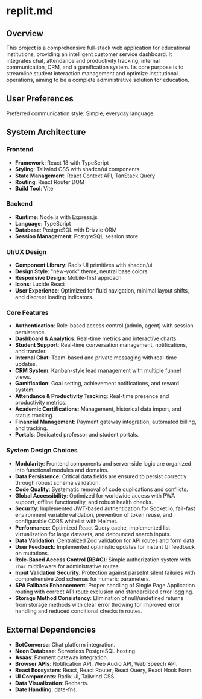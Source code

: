 # replit.md

## Overview
This project is a comprehensive full-stack web application for educational institutions, providing an intelligent customer service dashboard. It integrates chat, attendance and productivity tracking, internal communication, CRM, and a gamification system. Its core purpose is to streamline student interaction management and optimize institutional operations, aiming to be a complete administrative solution for education.

## User Preferences
Preferred communication style: Simple, everyday language.

## System Architecture

### Frontend
- **Framework**: React 18 with TypeScript
- **Styling**: Tailwind CSS with shadcn/ui components
- **State Management**: React Context API, TanStack Query
- **Routing**: React Router DOM
- **Build Tool**: Vite

### Backend
- **Runtime**: Node.js with Express.js
- **Language**: TypeScript
- **Database**: PostgreSQL with Drizzle ORM
- **Session Management**: PostgreSQL session store

### UI/UX Design
- **Component Library**: Radix UI primitives with shadcn/ui
- **Design Style**: "new-york" theme, neutral base colors
- **Responsive Design**: Mobile-first approach
- **Icons**: Lucide React
- **User Experience**: Optimized for fluid navigation, minimal layout shifts, and discreet loading indicators.

### Core Features
- **Authentication**: Role-based access control (admin, agent) with session persistence.
- **Dashboard & Analytics**: Real-time metrics and interactive charts.
- **Student Support**: Real-time conversation management, notifications, and transfer.
- **Internal Chat**: Team-based and private messaging with real-time updates.
- **CRM System**: Kanban-style lead management with multiple funnel views.
- **Gamification**: Goal setting, achievement notifications, and reward system.
- **Attendance & Productivity Tracking**: Real-time presence and productivity metrics.
- **Academic Certifications**: Management, historical data import, and status tracking.
- **Financial Management**: Payment gateway integration, automated billing, and tracking.
- **Portals**: Dedicated professor and student portals.

### System Design Choices
- **Modularity**: Frontend components and server-side logic are organized into functional modules and domains.
- **Data Persistence**: Critical data fields are ensured to persist correctly through robust schema validation.
- **Code Quality**: Systematic removal of code duplications and conflicts.
- **Global Accessibility**: Optimized for worldwide access with PWA support, offline functionality, and robust health checks.
- **Security**: Implemented JWT-based authentication for Socket.io, fail-fast environment variable validation, prevention of token reuse, and configurable CORS whitelist with Helmet.
- **Performance**: Optimized React Query cache, implemented list virtualization for large datasets, and debounced search inputs.
- **Data Validation**: Centralized Zod validation for API routes and form data.
- **User Feedback**: Implemented optimistic updates for instant UI feedback on mutations.
- **Role-Based Access Control (RBAC)**: Simple authorization system with `rbac` middleware for administrative routes.
- **Input Validation Security**: Protection against parseInt silent failures with comprehensive Zod schemas for numeric parameters.
- **SPA Fallback Enhancement**: Proper handling of Single Page Application routing with correct API route exclusion and standardized error logging.
- **Storage Method Consistency**: Elimination of null/undefined returns from storage methods with clear error throwing for improved error handling and reduced conditional checks in routes.

## External Dependencies
- **BotConversa**: Chat platform integration.
- **Neon Database**: Serverless PostgreSQL hosting.
- **Asaas**: Payment gateway integration.
- **Browser APIs**: Notification API, Web Audio API, Web Speech API.
- **React Ecosystem**: React, React Router, React Query, React Hook Form.
- **UI Components**: Radix UI, Tailwind CSS.
- **Data Visualization**: Recharts.
- **Date Handling**: date-fns.
